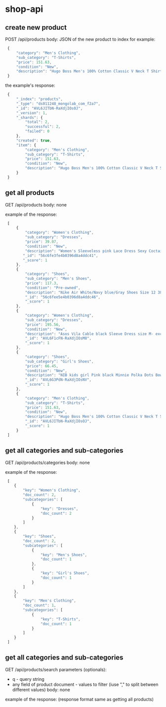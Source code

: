 # shop-api

## create new product
POST /api/products
body: JSON of the new product to index
for example:
```javascript
 {
     "category": "Men's Clothing",
     "sub_category": "T-Shirts",
     "price": 151.63,
     "condition": "New",
     "description": "Hugo Boss Men's 100% Cotton Classic V Neck T Shirt 3 Per Pack SIZES S,M,L,XL,XXL"
 }
```
the example's response:
```javascript
 {
     "_index": "products",   
     "_type": "ds011248_mongolab_com_f2a7",
     "_id": "AVL6JITbN-RaXdjIOsOJ",
     "_version": 1,
     "_shards": {
         "total": 2,
         "successful": 2,
         "failed": 0
     },
     "created": true,
     "item": {
         "category": "Men's Clothing",
         "sub_category": "T-Shirts",
         "price": 151.63,
         "condition": "New",
         "description": "Hugo Boss Men's 100% Cotton Classic V Neck T Shirt 3 Per Pack SIZES S,M,L,XL,XXL"
     }
 }
```

## get all products
GET /api/products
body: none

example of the response:
```javascript
 [
     {
         "category": "Women's Clothing",
         "sub_category": "Dresses",
         "price": 39.07,
         "condition": "New",
         "description": "Women's Sleeveless pink Lace Dress Sexy Coctail Party Classic Size - M",
        "_id": "56c6fe3fe4b0396d8a4ddc41",
        "_score": 1
     },
     {
         "category": "Shoes",
         "sub_category": "Men's Shoes",
         "price": 117.3,
         "condition": "Pre-owned",
         "description": "Nike Air White/Navy blue/Gray Shoes Size 12 386114-141",
         "_id": "56c6fee5e4b0396d8a4ddc46",
         "_score": 1
     },
     {
         "category": "Women's Clothing",
         "sub_category": "Dresses",
         "price": 195.56,
         "condition": "New",
         "description": "Asos Vila Cable black Sleeve Dress size M- exclusive!!",
         "_id": "AVL6F1cFN-RaXdjIOsM8",
         "_score": 1
     },
     {
         "category": "Shoes",
         "sub_category": "Girl's Shoes",
         "price": 66.45,
         "condition": "New",
         "description": "NIB kids girl Pink black Minnie Polka Dots Bow Party dress elegant velcro shoes",
         "_id": "AVL6G3PdN-RaXdjIOsNV",
         "_score": 1
     },
     {
         "category": "Men's Clothing",
         "sub_category": "T-Shirts",
         "price": 151.63,
         "condition": "New",
         "description": "Hugo Boss Men's 100% Cotton Classic V Neck T Shirt 3 Per Pack SIZES S,M,L,XL,XXL",
         "_id": "AVL6JITbN-RaXdjIOsOJ",
         "_score": 1
     }
 ]
```

## get all categories and sub-categories
GET /api/products/categories
body: none

example of the response:
```javascript
 [
 	{
 		"key": "Women's Clothing",
 		"doc_count": 2,
 		"subcategories": [
 			{
 				"key": "Dresses",
 				"doc_count": 2
 			}
 		]
 	}, 
 	{
 		"key": "Shoes",
 		"doc_count": 2,
 		"subcategories": [
 			{
 				"key": "Men's Shoes",
 				"doc_count": 1
 			},
 			{
 				"key": "Girl's Shoes",
 				"doc_count": 1
 			}
 		]
 	}, 
 	{
 		"key": "Men's Clothing",
 		"doc_count": 1,
 		"subcategories": [
 			{
 				"key": "T-Shirts",
 				"doc_count": 1
 			}
 		]
 	}
 ]
```

## get all categories and sub-categories
GET /api/products/search
parameters (optionals):
* q - query string
* any field of product document - values to filter (iuse "," to split between different values)
body: none

example of the response: (response format same as getting all products)